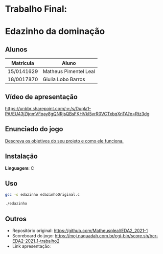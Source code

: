# Trabalho Final:

# Edazinho da dominação

## Alunos
|Matrícula | Aluno |
| -- | -- |
| 15/0141629  |  Matheus Pimentel Leal |
| 18/0017870  |  Giulia Lobo Barros |

## Vídeo de apresentação
https://unbbr.sharepoint.com/:v:/s/Dupla1-PA/EU43jZijqmVFqay8gQNRjsQBsFKHVkI5vrR0VCTxbqXnTA?e=Rtz3dg

## Enunciado do jogo
[Descreva os objetivos do seu projeto e como ele funciona. ](https://www.brunoribas.com.br/eda2/2021-1/edazinho-enunciado/jogo.html)

## Instalação 
**Linguagem**: C<br>

## Uso 

```sh
gcc -o edazinho edazinhoOriginal.c
```

```sh
./edazinho
```
## Outros

- Repositório original: https://github.com/Matheuspleal/EDA2_2021-1
- Scoreboard do jogo: https://moj.naquadah.com.br/cgi-bin/score.sh/bcr-EDA2-2021_1-trabalho2
- Link apresentação: 